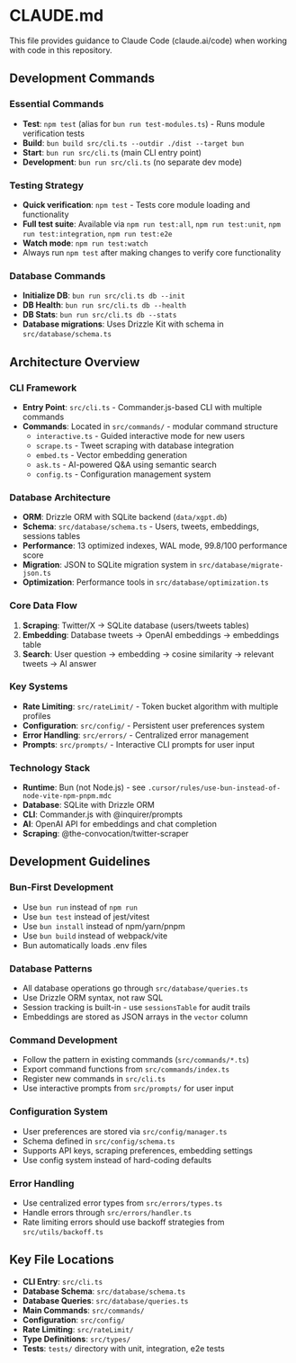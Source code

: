 # CLAUDE.md

This file provides guidance to Claude Code (claude.ai/code) when working with code in this repository.

## Development Commands

### Essential Commands
- **Test**: `npm test` (alias for `bun run test-modules.ts`) - Runs module verification tests
- **Build**: `bun build src/cli.ts --outdir ./dist --target bun`
- **Start**: `bun run src/cli.ts` (main CLI entry point)
- **Development**: `bun run src/cli.ts` (no separate dev mode)

### Testing Strategy
- **Quick verification**: `npm test` - Tests core module loading and functionality
- **Full test suite**: Available via `npm run test:all`, `npm run test:unit`, `npm run test:integration`, `npm run test:e2e`
- **Watch mode**: `npm run test:watch`
- Always run `npm test` after making changes to verify core functionality

### Database Commands
- **Initialize DB**: `bun run src/cli.ts db --init`
- **DB Health**: `bun run src/cli.ts db --health`
- **DB Stats**: `bun run src/cli.ts db --stats`
- **Database migrations**: Uses Drizzle Kit with schema in `src/database/schema.ts`

## Architecture Overview

### CLI Framework
- **Entry Point**: `src/cli.ts` - Commander.js-based CLI with multiple commands
- **Commands**: Located in `src/commands/` - modular command structure
  - `interactive.ts` - Guided interactive mode for new users
  - `scrape.ts` - Tweet scraping with database integration
  - `embed.ts` - Vector embedding generation
  - `ask.ts` - AI-powered Q&A using semantic search
  - `config.ts` - Configuration management system

### Database Architecture
- **ORM**: Drizzle ORM with SQLite backend (`data/xgpt.db`)
- **Schema**: `src/database/schema.ts` - Users, tweets, embeddings, sessions tables
- **Performance**: 13 optimized indexes, WAL mode, 99.8/100 performance score
- **Migration**: JSON to SQLite migration system in `src/database/migrate-json.ts`
- **Optimization**: Performance tools in `src/database/optimization.ts`

### Core Data Flow
1. **Scraping**: Twitter/X → SQLite database (users/tweets tables)
2. **Embedding**: Database tweets → OpenAI embeddings → embeddings table
3. **Search**: User question → embedding → cosine similarity → relevant tweets → AI answer

### Key Systems
- **Rate Limiting**: `src/rateLimit/` - Token bucket algorithm with multiple profiles
- **Configuration**: `src/config/` - Persistent user preferences system
- **Error Handling**: `src/errors/` - Centralized error management
- **Prompts**: `src/prompts/` - Interactive CLI prompts for user input

### Technology Stack
- **Runtime**: Bun (not Node.js) - see `.cursor/rules/use-bun-instead-of-node-vite-npm-pnpm.mdc`
- **Database**: SQLite with Drizzle ORM
- **CLI**: Commander.js with @inquirer/prompts
- **AI**: OpenAI API for embeddings and chat completion
- **Scraping**: @the-convocation/twitter-scraper

## Development Guidelines

### Bun-First Development
- Use `bun run` instead of `npm run`
- Use `bun test` instead of jest/vitest
- Use `bun install` instead of npm/yarn/pnpm
- Use `bun build` instead of webpack/vite
- Bun automatically loads .env files

### Database Patterns
- All database operations go through `src/database/queries.ts`
- Use Drizzle ORM syntax, not raw SQL
- Session tracking is built-in - use `sessionsTable` for audit trails
- Embeddings are stored as JSON arrays in the `vector` column

### Command Development
- Follow the pattern in existing commands (`src/commands/*.ts`)
- Export command functions from `src/commands/index.ts`
- Register new commands in `src/cli.ts`
- Use interactive prompts from `src/prompts/` for user input

### Configuration System
- User preferences are stored via `src/config/manager.ts`
- Schema defined in `src/config/schema.ts`
- Supports API keys, scraping preferences, embedding settings
- Use config system instead of hard-coding defaults

### Error Handling
- Use centralized error types from `src/errors/types.ts`
- Handle errors through `src/errors/handler.ts`
- Rate limiting errors should use backoff strategies from `src/utils/backoff.ts`

## Key File Locations
- **CLI Entry**: `src/cli.ts`
- **Database Schema**: `src/database/schema.ts`
- **Database Queries**: `src/database/queries.ts`
- **Main Commands**: `src/commands/`
- **Configuration**: `src/config/`
- **Rate Limiting**: `src/rateLimit/`
- **Type Definitions**: `src/types/`
- **Tests**: `tests/` directory with unit, integration, e2e tests